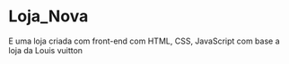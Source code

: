 # Loja_Nova
E uma loja criada com front-end com HTML, CSS, JavaScript com base a loja da Louis vuitton
